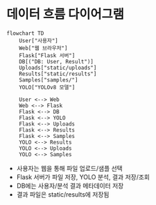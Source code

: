 # 데이터 흐름 다이어그램

```mermaid
flowchart TD
    User["사용자"]
    Web["웹 브라우저"]
    Flask["Flask 서버"]
    DB[("DB: User, Result")]
    Uploads["static/uploads"]
    Results["static/results"]
    Samples["samples/"]
    YOLO["YOLOv8 모델"]

    User <--> Web
    Web <--> Flask
    Flask <--> DB
    Flask <--> YOLO
    Flask <--> Uploads
    Flask <--> Results
    Flask <--> Samples
    YOLO <--> Results
    YOLO <--> Uploads
    YOLO <--> Samples
```

-   사용자는 웹을 통해 파일 업로드/샘플 선택
-   Flask 서버가 파일 저장, YOLO 분석, 결과 저장/조회
-   DB에는 사용자/분석 결과 메타데이터 저장
-   결과 파일은 static/results에 저장됨
